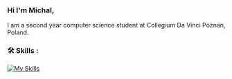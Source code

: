 ### Hi I'm Michal,
 I am a second year computer science student at Collegium Da Vinci Poznan, Poland.
### :hammer_and_wrench: Skills :
[![My Skills](https://skillicons.dev/icons?i=python,django,docker)](https://skillicons.dev)

<!--
**MichalKudlinski/MichalKudlinski** is a ✨ _special_ ✨ repository because its `README.md` (this file) appears on your GitHub profile.

Here are some ideas to get you started:

- 🔭 I’m currently working on ...
- 🌱 I’m currently learning ...
- 👯 I’m looking to collaborate on ...
- 🤔 I’m looking for help with ...
- 💬 Ask me about ...
- 📫 How to reach me: ...
- 😄 Pronouns: ...
- ⚡ Fun fact: ...
-->
